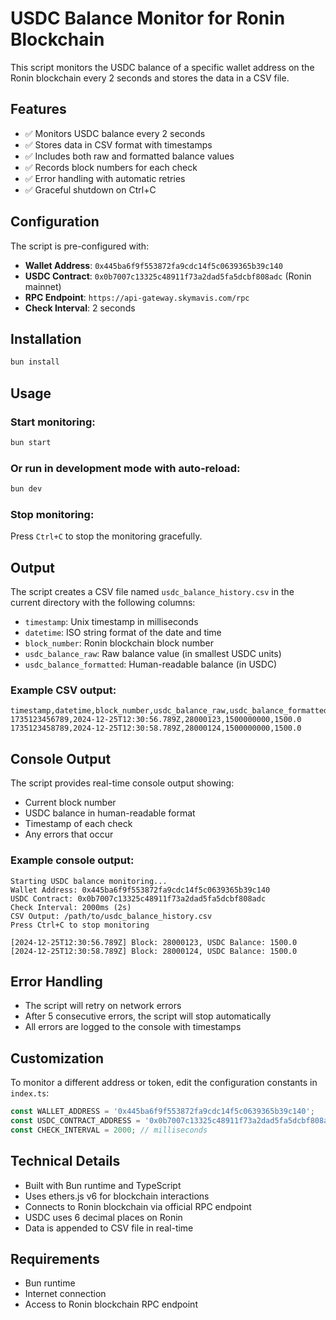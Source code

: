 # USDC Balance Monitor for Ronin Blockchain

This script monitors the USDC balance of a specific wallet address on the Ronin blockchain every 2 seconds and stores the data in a CSV file.

## Features

- ✅ Monitors USDC balance every 2 seconds
- ✅ Stores data in CSV format with timestamps
- ✅ Includes both raw and formatted balance values
- ✅ Records block numbers for each check
- ✅ Error handling with automatic retries
- ✅ Graceful shutdown on Ctrl+C

## Configuration

The script is pre-configured with:

- **Wallet Address**: `0x445ba6f9f553872fa9cdc14f5c0639365b39c140`
- **USDC Contract**: `0x0b7007c13325c48911f73a2dad5fa5dcbf808adc` (Ronin mainnet)
- **RPC Endpoint**: `https://api-gateway.skymavis.com/rpc`
- **Check Interval**: 2 seconds

## Installation

```bash
bun install
```

## Usage

### Start monitoring:
```bash
bun start
```

### Or run in development mode with auto-reload:
```bash
bun dev
```

### Stop monitoring:
Press `Ctrl+C` to stop the monitoring gracefully.

## Output

The script creates a CSV file named `usdc_balance_history.csv` in the current directory with the following columns:

- `timestamp`: Unix timestamp in milliseconds
- `datetime`: ISO string format of the date and time
- `block_number`: Ronin blockchain block number
- `usdc_balance_raw`: Raw balance value (in smallest USDC units)
- `usdc_balance_formatted`: Human-readable balance (in USDC)

### Example CSV output:
```csv
timestamp,datetime,block_number,usdc_balance_raw,usdc_balance_formatted
1735123456789,2024-12-25T12:30:56.789Z,28000123,1500000000,1500.0
1735123458789,2024-12-25T12:30:58.789Z,28000124,1500000000,1500.0
```

## Console Output

The script provides real-time console output showing:
- Current block number
- USDC balance in human-readable format
- Timestamp of each check
- Any errors that occur

### Example console output:
```
Starting USDC balance monitoring...
Wallet Address: 0x445ba6f9f553872fa9cdc14f5c0639365b39c140
USDC Contract: 0x0b7007c13325c48911f73a2dad5fa5dcbf808adc
Check Interval: 2000ms (2s)
CSV Output: /path/to/usdc_balance_history.csv
Press Ctrl+C to stop monitoring

[2024-12-25T12:30:56.789Z] Block: 28000123, USDC Balance: 1500.0
[2024-12-25T12:30:58.789Z] Block: 28000124, USDC Balance: 1500.0
```

## Error Handling

- The script will retry on network errors
- After 5 consecutive errors, the script will stop automatically
- All errors are logged to the console with timestamps

## Customization

To monitor a different address or token, edit the configuration constants in `index.ts`:

```typescript
const WALLET_ADDRESS = '0x445ba6f9f553872fa9cdc14f5c0639365b39c140';
const USDC_CONTRACT_ADDRESS = '0x0b7007c13325c48911f73a2dad5fa5dcbf808adc';
const CHECK_INTERVAL = 2000; // milliseconds
```

## Technical Details

- Built with Bun runtime and TypeScript
- Uses ethers.js v6 for blockchain interactions
- Connects to Ronin blockchain via official RPC endpoint
- USDC uses 6 decimal places on Ronin
- Data is appended to CSV file in real-time

## Requirements

- Bun runtime
- Internet connection
- Access to Ronin blockchain RPC endpoint
